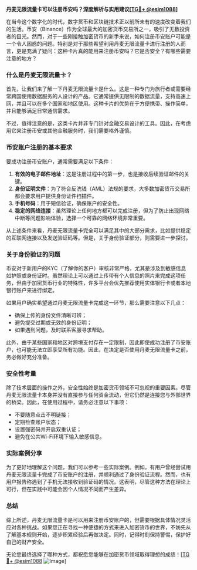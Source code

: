 **丹麦无限流量卡可以注册币安吗？深度解析与实用建议[[TG💪+ @esim1088](https://t.me/s/esim1088)]**

在当今这个数字化的时代，数字货币和区块链技术正以前所未有的速度改变着我们的生活。币安（Binance）作为全球最大的加密货币交易所之一，吸引了无数投资者的目光。然而，对于一些刚接触加密货币的新手来说，如何注册币安账户可能是一个令人困惑的问题。特别是对于那些希望利用丹麦无限流量卡进行注册的人而言，更是充满了疑问：这种卡片真的能用来注册币安吗？它是否安全？有哪些需要注意的地方？

### 什么是丹麦无限流量卡？

首先，让我们来了解一下丹麦无限流量卡是什么。这是一种专门为旅行者或需要经常跨国使用数据服务的人设计的产品。它通常提供无限制的数据流量，支持高速上网，并且可以在多个国家和地区使用。这种卡片的优势在于方便携带、操作简单，并且能够满足日常通信需求。

不过，值得注意的是，这类卡片并非专门针对金融交易设计的工具。因此，在考虑用它来注册币安或其他金融服务时，我们需要格外谨慎。

### 币安账户注册的基本要求

要成功注册币安账户，通常需要满足以下条件：

1. **有效的电子邮件地址**：这是注册过程中的第一步，也是接收后续验证邮件的关键。
2. **身份证明文件**：为了符合反洗钱（AML）法规的要求，大多数加密货币交易所都会要求用户提供身份证件扫描件。
3. **手机号码**：用于短信验证，确保账户的安全性。
4. **稳定的网络连接**：虽然理论上任何地方都可以完成注册，但为了防止出现网络中断等问题影响体验，选择一个可靠的网络环境非常重要。

从上述条件来看，丹麦无限流量卡完全可以满足其中的大部分需求，比如提供稳定的互联网连接以及发送验证码等。但是，关于身份验证部分，则需要进一步探讨。

### 关于身份验证的问题

币安对于新用户的KYC（了解你的客户）审核非常严格，尤其是涉及到敏感信息如护照或身份证时。虽然理论上可以通过上传带有个人信息的照片来完成这项任务，但由于加密货币行业的特殊性，许多平台会优先推荐使用实体银行卡或者本地银行账户来进行绑定。

如果用户确实希望通过丹麦无限流量卡完成这一环节，那么需要注意以下几点：

- 确保上传的身份文件清晰可辨；
- 避免提交过期或无效的身份证明；
- 如果遇到问题，及时联系客服寻求帮助。

此外，由于某些国家和地区对跨境支付存在一定限制，因此即使成功注册了币安账户，也可能无法立即享受所有功能。因此，在决定是否使用丹麦无限流量卡之前，务必做好充分准备。

### 安全性考量

除了技术层面的操作之外，安全性始终是加密货币领域不可忽视的重要因素。尽管丹麦无限流量卡本身并没有直接参与任何资金流动，但它仍然是连接您与外部世界的桥梁。因此，在使用过程中，请务必注意以下事项：

- 不要随意点击不明链接；
- 定期检查账户状态；
- 设置强密码并开启双重认证；
- 避免在公共Wi-Fi环境下输入敏感信息。

### 实际案例分享

为了更好地理解这个问题，我们可以参考一些实际案例。例如，有用户曾经尝试用丹麦无限流量卡完成了币安账户的注册，并顺利通过了身份验证流程。然而，也有用户报告称遇到了手机无法接收到验证码的情况。这表明，尽管这种方法在理论上可行，但在实践中可能会因个人情况不同而产生差异。

### 总结

综上所述，丹麦无限流量卡是可以用来注册币安账户的，但需要根据具体情况灵活应对各种挑战。如果您正在寻找一种便捷的方式来进入加密货币的世界，不妨先从了解基本规则开始，逐步积累经验后再做决定。同时，记得时刻保持警惕，保护好自己的财产安全。

无论您最终选择了哪种方式，都祝愿您能够在加密货币领域取得理想的成绩！[[TG💪+ @esim1088](https://t.me/s/esim1088) ![Image](https://i.postimg.cc/4NQfJmqS/Snipaste-2025-05-13-00-14-12.png)]